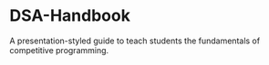 # DSA-Handbook
A presentation-styled guide to teach students the fundamentals of competitive programming.
